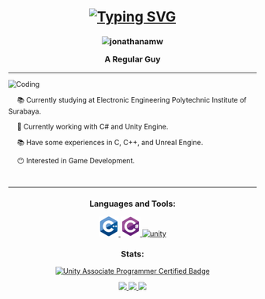 
<h1 align = "center">
<a href="https://git.io/typing-svg"><img src="https://readme-typing-svg.herokuapp.com?font=Anurati&size=35&duration=3000&pause=1500&color=72F5FF&background=FF000000&center=true&vCenter=true&width=700&height=100&lines=%F0%9F%91%8BHi%2C+There%F0%9F%91%8B;" alt="Typing SVG" /></a>
</h1>


<h3 align="center">
  <p></p><p align="center"> <img src="https://komarev.com/ghpvc/?username=jonathanamw&label=Profile%20views&color=0e75b6&style=flat" alt="jonathanamw" /> </p>
  A Regular Guy
</h3>

<hr>
<img align="left" alt="Coding" width="400" src="https://media.tenor.com/41I-iMyClCgAAAAd/programmer-programming.gif">

&emsp; 

&emsp; 📚 Currently studying at Electronic Engineering Polytechnic Institute of Surabaya.

&emsp; 🌱 Currently working with C# and Unity Engine.

&emsp; 📚 Have some experiences in C, C++, and Unreal Engine.

&emsp; 😶 Interested in Game Development. 

&emsp;

<hr>


<h3 align="center">Languages and Tools:</h3>
<p align="center"> <a href="https://www.w3schools.com/cpp/" target="_blank" rel="noreferrer"> <img src="https://raw.githubusercontent.com/devicons/devicon/master/icons/cplusplus/cplusplus-original.svg" alt="cplusplus" width="40" height="40"/> </a> <a href="https://www.w3schools.com/cs/" target="_blank" rel="noreferrer"> <img src="https://raw.githubusercontent.com/devicons/devicon/master/icons/csharp/csharp-original.svg" alt="csharp" width="40" height="40"/> </a> <a href="https://unity.com/" target="_blank" rel="noreferrer"> <img src="https://www.vectorlogo.zone/logos/unity3d/unity3d-icon.svg" alt="unity" width="40" height="40"/> </a> </p>


<h3 align="center">Stats:</h3>
<p align="center"> <a href="https://www.credly.com/badges/c84d219a-f98d-4be6-a3c3-240aac9661d0/public_url"><img src="https://images.credly.com/size/110x110/images/d1f43356-4e1e-424a-99e3-65636d7bc4fd/image.png" alt="Unity Associate Programmer Certified Badge" /></a> </p>
<div align="center">
  <a href="https://github.com/jonathanamw">
  <img height="180em" src="https://github-readme-stats.vercel.app/api?username=jonathanamw&show_icons=true&theme=tokyonight&hide_border=true&locale=en"/>
  <img height="180em" src="https://github-readme-stats.vercel.app/api/top-langs/?username=jonathanamw&layout=compact&langs_count=7&theme=tokyonight&hide_border=true&locale=en"/>
  <img height="180em" src="https://github-readme-streak-stats.herokuapp.com/?user=jonathanamw&layout=compact&langs_count=7&theme=tokyonight&hide_border=true&locale=en"/>
</div>
